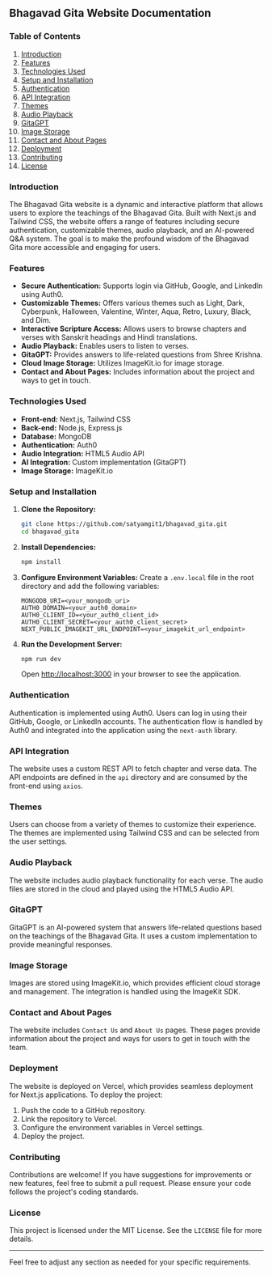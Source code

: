 ## Bhagavad Gita Website Documentation

### Table of Contents
1. [Introduction](#introduction)
2. [Features](#features)
3. [Technologies Used](#technologies-used)
4. [Setup and Installation](#setup-and-installation)
5. [Authentication](#authentication)
6. [API Integration](#api-integration)
7. [Themes](#themes)
8. [Audio Playback](#audio-playback)
9. [GitaGPT](#gitagpt)
10. [Image Storage](#image-storage)
11. [Contact and About Pages](#contact-and-about-pages)
12. [Deployment](#deployment)
13. [Contributing](#contributing)
14. [License](#license)

### Introduction
The Bhagavad Gita website is a dynamic and interactive platform that allows users to explore the teachings of the Bhagavad Gita. Built with Next.js and Tailwind CSS, the website offers a range of features including secure authentication, customizable themes, audio playback, and an AI-powered Q&A system. The goal is to make the profound wisdom of the Bhagavad Gita more accessible and engaging for users.

### Features
- **Secure Authentication:** Supports login via GitHub, Google, and LinkedIn using Auth0.
- **Customizable Themes:** Offers various themes such as Light, Dark, Cyberpunk, Halloween, Valentine, Winter, Aqua, Retro, Luxury, Black, and Dim.
- **Interactive Scripture Access:** Allows users to browse chapters and verses with Sanskrit headings and Hindi translations.
- **Audio Playback:** Enables users to listen to verses.
- **GitaGPT:** Provides answers to life-related questions from Shree Krishna.
- **Cloud Image Storage:** Utilizes ImageKit.io for image storage.
- **Contact and About Pages:** Includes information about the project and ways to get in touch.

### Technologies Used
- **Front-end:** Next.js, Tailwind CSS
- **Back-end:** Node.js, Express.js
- **Database:** MongoDB
- **Authentication:** Auth0
- **Audio Integration:** HTML5 Audio API
- **AI Integration:** Custom implementation (GitaGPT)
- **Image Storage:** ImageKit.io

### Setup and Installation
1. **Clone the Repository:**
   ```bash
   git clone https://github.com/satyamgit1/bhagavad_gita.git
   cd bhagavad_gita
   ```

2. **Install Dependencies:**
   ```bash
   npm install
   ```

3. **Configure Environment Variables:**
   Create a `.env.local` file in the root directory and add the following variables:
   ```plaintext
   MONGODB_URI=<your_mongodb_uri>
   AUTH0_DOMAIN=<your_auth0_domain>
   AUTH0_CLIENT_ID=<your_auth0_client_id>
   AUTH0_CLIENT_SECRET=<your_auth0_client_secret>
   NEXT_PUBLIC_IMAGEKIT_URL_ENDPOINT=<your_imagekit_url_endpoint>
   ```

4. **Run the Development Server:**
   ```bash
   npm run dev
   ```
   Open [http://localhost:3000](http://localhost:3000) in your browser to see the application.

### Authentication
Authentication is implemented using Auth0. Users can log in using their GitHub, Google, or LinkedIn accounts. The authentication flow is handled by Auth0 and integrated into the application using the `next-auth` library.

### API Integration
The website uses a custom REST API to fetch chapter and verse data. The API endpoints are defined in the `api` directory and are consumed by the front-end using `axios`.

### Themes
Users can choose from a variety of themes to customize their experience. The themes are implemented using Tailwind CSS and can be selected from the user settings.

### Audio Playback
The website includes audio playback functionality for each verse. The audio files are stored in the cloud and played using the HTML5 Audio API.

### GitaGPT
GitaGPT is an AI-powered system that answers life-related questions based on the teachings of the Bhagavad Gita. It uses a custom implementation to provide meaningful responses.

### Image Storage
Images are stored using ImageKit.io, which provides efficient cloud storage and management. The integration is handled using the ImageKit SDK.

### Contact and About Pages
The website includes `Contact Us` and `About Us` pages. These pages provide information about the project and ways for users to get in touch with the team.

### Deployment
The website is deployed on Vercel, which provides seamless deployment for Next.js applications. To deploy the project:
1. Push the code to a GitHub repository.
2. Link the repository to Vercel.
3. Configure the environment variables in Vercel settings.
4. Deploy the project.

### Contributing
Contributions are welcome! If you have suggestions for improvements or new features, feel free to submit a pull request. Please ensure your code follows the project's coding standards.

### License
This project is licensed under the MIT License. See the `LICENSE` file for more details.

---

Feel free to adjust any section as needed for your specific requirements.

